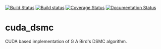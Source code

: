 [![Build Status](https://travis-ci.org/inJeans/cuda_dsmc.svg?branch=master)](https://travis-ci.org/inJeans/cuda_dsmc)
[![Build status](https://ci.appveyor.com/api/projects/status/kdmwtlq123imd1o3?svg=true)](https://ci.appveyor.com/project/inJeans/cuda-dsmc)
[![Coverage Status](https://coveralls.io/repos/inJeans/cuda_dsmc/badge.svg?branch=master&service=github)](https://coveralls.io/github/inJeans/cuda_dsmc?branch=master)
[![Documentation Status](https://readthedocs.org/projects/cuda-dsmc/badge/?version=latest)](http://cuda-dsmc.readthedocs.org/en/latest/?badge=latest)
                

# cuda_dsmc
CUDA based implementation of G A Bird's DSMC algorithm.
